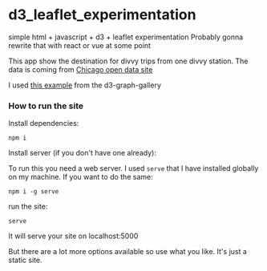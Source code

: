 # d3_leaflet_experimentation

simple html + javascript + d3 + leaflet experimentation
Probably gonna rewrite that with react or vue at some point

This app show the destination for divvy trips from one divvy station.
The data is coming from [Chicago open data site](https://data.cityofchicago.org)

I used [this example](https://www.d3-graph-gallery.com/graph/bubblemap_leaflet_basic.html) from the d3-graph-gallery

### How to run the site

Install dependencies: 

`npm i`

Install server (if you don't have one already):

To run this you need a web server. I used `serve` that I have installed globally on my machine.
If you want to do the same:

`npm i -g serve`

run the site:

`serve`

It will serve your site on localhost:5000

But there are a lot more options available so use what you like. It's just a static site.
